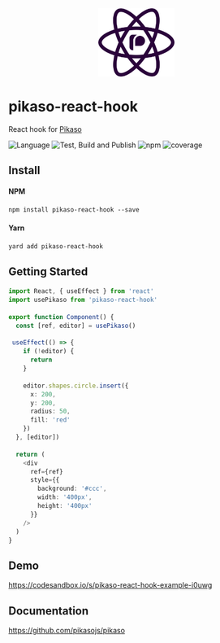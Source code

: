 <div align="center">
  <img src="assets/logo.png" width="150" />
</div>

# pikaso-react-hook
React hook for [Pikaso](https://github.com/pikasojs/pikaso)

![Language](https://badgen.net/badge/icon/typescript?icon=typescript&label=Language)
![Test, Build and Publish](https://github.com/pikasojs/pikaso-react-hook/workflows/Test,%20Build%20and%20Publish/badge.svg)
![npm](https://badgen.net/npm/v/pikaso-react-hook)
![coverage](https://img.shields.io/coveralls/github/pikasojs/pikaso-react-hook)

## Install   

#### NPM
`npm install pikaso-react-hook --save` 

#### Yarn
`yard add pikaso-react-hook`

## Getting Started

```ts
import React, { useEffect } from 'react'
import usePikaso from 'pikaso-react-hook'

export function Component() {
  const [ref, editor] = usePikaso()
  
 useEffect(() => {
    if (!editor) {
      return
    }

    editor.shapes.circle.insert({
      x: 200,
      y: 200,
      radius: 50,
      fill: 'red'
    })
  }, [editor])

  return (
    <div
      ref={ref}
      style={{
        background: '#ccc',
        width: '400px',
        height: '400px'
      }}
    />
  )
}
```

## Demo
https://codesandbox.io/s/pikaso-react-hook-example-i0uwg


## Documentation
https://github.com/pikasojs/pikaso

